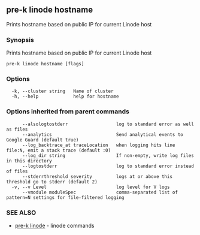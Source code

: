 ## pre-k linode hostname

Prints hostname based on public IP for current Linode host

### Synopsis


Prints hostname based on public IP for current Linode host

```
pre-k linode hostname [flags]
```

### Options

```
  -k, --cluster string   Name of cluster
  -h, --help             help for hostname
```

### Options inherited from parent commands

```
      --alsologtostderr                  log to standard error as well as files
      --analytics                        Send analytical events to Google Guard (default true)
      --log_backtrace_at traceLocation   when logging hits line file:N, emit a stack trace (default :0)
      --log_dir string                   If non-empty, write log files in this directory
      --logtostderr                      log to standard error instead of files
      --stderrthreshold severity         logs at or above this threshold go to stderr (default 2)
  -v, --v Level                          log level for V logs
      --vmodule moduleSpec               comma-separated list of pattern=N settings for file-filtered logging
```

### SEE ALSO
* [pre-k linode](pre-k_linode.md)	 - linode commands

